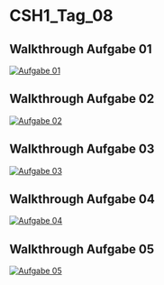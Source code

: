 # CSH1_Tag_08

## Walkthrough Aufgabe 01

[![Aufgabe 01](http://img.youtube.com/vi/tPmN0WKkzsI/0.jpg)](http://www.youtube.com/watch?v=tPmN0WKkzsI)


## Walkthrough Aufgabe 02

[![Aufgabe 02](http://img.youtube.com/vi/cdEKN7EiTO0/0.jpg)](http://www.youtube.com/watch?v=cdEKN7EiTO0)


## Walkthrough Aufgabe 03

[![Aufgabe 03](http://img.youtube.com/vi/jIfOdyULi1w/0.jpg)](http://www.youtube.com/watch?v=jIfOdyULi1w)


## Walkthrough Aufgabe 04

[![Aufgabe 04](http://img.youtube.com/vi/ksDoHVDpw1Y/0.jpg)](http://www.youtube.com/watch?v=ksDoHVDpw1Y)


## Walkthrough Aufgabe 05

[![Aufgabe 05](http://img.youtube.com/vi/kv8EYdHinGU/0.jpg)](http://www.youtube.com/watch?v=kv8EYdHinGU)

